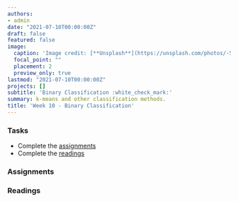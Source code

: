```yaml
---
authors:
- admin
date: "2021-07-10T00:00:00Z"
draft: false
featured: false
image:
  caption: 'Image credit: [**Unsplash**](https://unsplash.com/photos/-5nwt_aN2E0)'
  focal_point: ""
  placement: 2
  preview_only: true
lastmod: "2021-07-10T00:00:00Z"
projects: []
subtitle: 'Binary Classification :white_check_mark:'
summary: k-means and other classification methods.
title: 'Week 10 - Binary Classification'
---
```


### Tasks

- Complete the [assignments](/post/10-week/#assignments)
- Complete the [readings](/post/10-week/#readings)

### Assignments

### Readings
